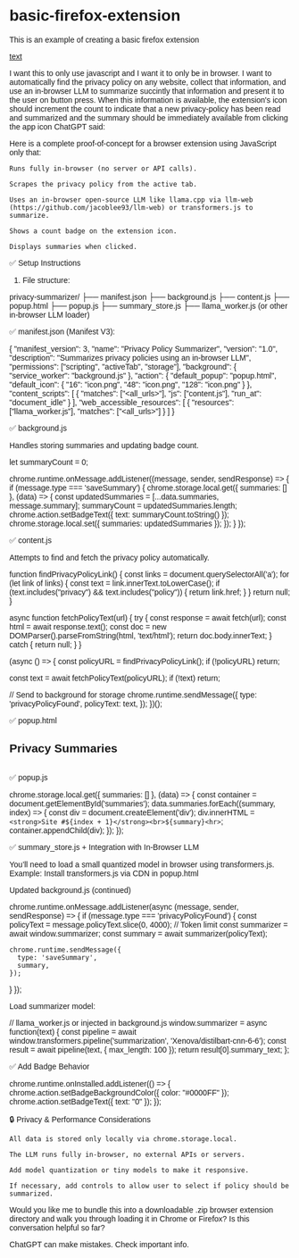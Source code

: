 # basic-firefox-extension

This is an example of creating a basic firefox extension

[text](https://chatgpt.com/share/681e0713-62e8-8011-8ef9-3e53d4572a57)

I want this to only use javascript and I want it to only be in browser. I want to automatically find the privacy policy on any website, collect that information, and use an in-browser LLM to summarize succintly that information and present it to the user on button press. When this information is available, the extension's icon should increment the count to indicate that a new privacy-policy has been read and summarized and the summary should be immediately available from clicking the app icon
ChatGPT said:

Here is a complete proof-of-concept for a browser extension using JavaScript only that:

    Runs fully in-browser (no server or API calls).

    Scrapes the privacy policy from the active tab.

    Uses an in-browser open-source LLM like llama.cpp via llm-web (https://github.com/jacoblee93/llm-web) or transformers.js to summarize.

    Shows a count badge on the extension icon.

    Displays summaries when clicked.

✅ Setup Instructions
1. File structure:

privacy-summarizer/
├── manifest.json
├── background.js
├── content.js
├── popup.html
├── popup.js
├── summary_store.js
├── llama_worker.js (or other in-browser LLM loader)

✅ manifest.json (Manifest V3):

{
  "manifest_version": 3,
  "name": "Privacy Policy Summarizer",
  "version": "1.0",
  "description": "Summarizes privacy policies using an in-browser LLM",
  "permissions": ["scripting", "activeTab", "storage"],
  "background": {
    "service_worker": "background.js"
  },
  "action": {
    "default_popup": "popup.html",
    "default_icon": {
      "16": "icon.png",
      "48": "icon.png",
      "128": "icon.png"
    }
  },
  "content_scripts": [
    {
      "matches": ["<all_urls>"],
      "js": ["content.js"],
      "run_at": "document_idle"
    }
  ],
  "web_accessible_resources": [
    {
      "resources": ["llama_worker.js"],
      "matches": ["<all_urls>"]
    }
  ]
}

✅ background.js

Handles storing summaries and updating badge count.

let summaryCount = 0;

chrome.runtime.onMessage.addListener((message, sender, sendResponse) => {
  if (message.type === 'saveSummary') {
    chrome.storage.local.get({ summaries: [] }, (data) => {
      const updatedSummaries = [...data.summaries, message.summary];
      summaryCount = updatedSummaries.length;
      chrome.action.setBadgeText({ text: summaryCount.toString() });
      chrome.storage.local.set({ summaries: updatedSummaries });
    });
  }
});

✅ content.js

Attempts to find and fetch the privacy policy automatically.

function findPrivacyPolicyLink() {
  const links = document.querySelectorAll('a');
  for (let link of links) {
    const text = link.innerText.toLowerCase();
    if (text.includes("privacy") && text.includes("policy")) {
      return link.href;
    }
  }
  return null;
}

async function fetchPolicyText(url) {
  try {
    const response = await fetch(url);
    const html = await response.text();
    const doc = new DOMParser().parseFromString(html, 'text/html');
    return doc.body.innerText;
  } catch {
    return null;
  }
}

(async () => {
  const policyURL = findPrivacyPolicyLink();
  if (!policyURL) return;

  const text = await fetchPolicyText(policyURL);
  if (!text) return;

  // Send to background for storage
  chrome.runtime.sendMessage({
    type: 'privacyPolicyFound',
    policyText: text,
  });
})();

✅ popup.html

<!DOCTYPE html>
<html>
<head>
  <title>Privacy Policy Summary</title>
  <style>
    body { font-family: sans-serif; padding: 10px; }
    #summaries { max-height: 400px; overflow-y: auto; }
  </style>
</head>
<body>
  <h2>Privacy Summaries</h2>
  <div id="summaries"></div>
  <script src="popup.js"></script>
</body>
</html>

✅ popup.js

chrome.storage.local.get({ summaries: [] }, (data) => {
  const container = document.getElementById('summaries');
  data.summaries.forEach((summary, index) => {
    const div = document.createElement('div');
    div.innerHTML = `<strong>Site #${index + 1}</strong><br>${summary}<hr>`;
    container.appendChild(div);
  });
});

✅ summary_store.js + Integration with In-Browser LLM

You’ll need to load a small quantized model in browser using transformers.js. Example:
Install transformers.js via CDN in popup.html

<script src="https://cdn.jsdelivr.net/npm/@xenova/transformers@latest/dist/transformers.min.js"></script>

Updated background.js (continued)

chrome.runtime.onMessage.addListener(async (message, sender, sendResponse) => {
  if (message.type === 'privacyPolicyFound') {
    const policyText = message.policyText.slice(0, 4000); // Token limit
    const summarizer = await window.summarizer;
    const summary = await summarizer(policyText);
    
    chrome.runtime.sendMessage({
      type: 'saveSummary',
      summary,
    });
  }
});

Load summarizer model:

// llama_worker.js or injected in background.js
window.summarizer = async function(text) {
  const pipeline = await window.transformers.pipeline('summarization', 'Xenova/distilbart-cnn-6-6');
  const result = await pipeline(text, { max_length: 100 });
  return result[0].summary_text;
};

✅ Add Badge Behavior

chrome.runtime.onInstalled.addListener(() => {
  chrome.action.setBadgeBackgroundColor({ color: "#0000FF" });
  chrome.action.setBadgeText({ text: "0" });
});

🔒 Privacy & Performance Considerations

    All data is stored only locally via chrome.storage.local.

    The LLM runs fully in-browser, no external APIs or servers.

    Add model quantization or tiny models to make it responsive.

    If necessary, add controls to allow user to select if policy should be summarized.

Would you like me to bundle this into a downloadable .zip browser extension directory and walk you through loading it in Chrome or Firefox?
Is this conversation helpful so far?


ChatGPT can make mistakes. Check important info.